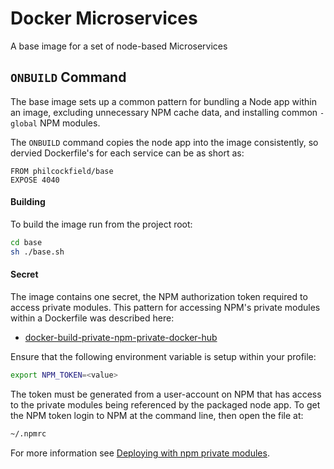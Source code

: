 # Docker Microservices
A base image for a set of node-based Microservices

## `ONBUILD` Command
The base image sets up a common pattern for bundling a Node app within an image, excluding unnecessary NPM cache data, and installing common `-global` NPM modules.

The `ONBUILD` command copies the node app into the image consistently, so dervied Dockerfile's for each service can be as short as:


```docker
FROM philcockfield/base
EXPOSE 4040
```


#### Building
To build the image run from the project root:

```bash
cd base
sh ./base.sh
```

#### Secret
The image contains one secret, the NPM authorization token required to access private modules.  This pattern for accessing NPM's private modules within a Dockerfile was described here:

- [docker-build-private-npm-private-docker-hub](http://stackoverflow.com/questions/30573501/docker-build-private-npm-private-docker-hub)

Ensure that the following environment variable is setup within your profile:

```bash
export NPM_TOKEN=<value>
```

The token must be generated from a user-account on NPM that has access to the private modules being referenced by the packaged node app.  To get the NPM token login to NPM at the command line, then open the file at:

```bash
~/.npmrc
```


For more information see [Deploying with npm private modules](http://blog.npmjs.org/post/118393368555/deploying-with-npm-private-modules).
